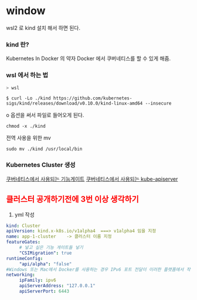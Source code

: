 # window

wsl2 로 kind 설치 해서 하면 된다.

### kind 란?
Kubernetes In Docker 의 약자
Docker 에서 쿠버네티스를 할 수 있게 해줌.

### wsl 에서 하는 법 

```powershell
> wsl
```

```shell
$ curl -Lo ./kind https://github.com/kubernetes-sigs/kind/releases/download/v0.10.0/kind-linux-amd64 --insecure
```

o 옵션을 써서 파일로 들어오게 된다.
```shell
chmod -x ./kind
```

전역 사용을 위한 mv
```shell
sudo mv ./kind /usr/local/bin
```



### Kubernetes Cluster 생성

[쿠버네티스에서 사용되는 기능게이트](obsidian://open?vault=TIL_yeonsang&file=memo2%2Fk8s%2Fk8s%20%EA%B8%B0%EB%8A%A5%EA%B2%8C%EC%9D%B4%ED%8A%B8)
[쿠버네티스에서 사용되는 kube-apiserver](https://kubernetes.io/docs/reference/command-line-tools-reference/kube-apiserver/)
## <span style="color:red">클러스터 공개하기전에 3번 이상 생각하기</span>
1. yml 작성
```yaml
kind: Cluster
apiVersion: kind.x-k8s.io/v1alpha4  ===> v1alpha4 임을 지정
name: app-1-cluster    -> 클러스터 이름 지정
featureGates:
     # 넣고 싶은 기능 게이트들 넣기
     "CSIMigration": true
runtimeConfig:
     "api/alpha": "false"
#Windows 또는 Mac에서 Docker를 사용하는 경우 IPv6 포트 전달이 이러한 플랫폼에서 작동하지 않기 때문에 호스트에서 API 서버에 대해 IPv4 포트 전달을 사용해야함. 
networking:
     ipFamily: ipv6
     apiServerAddress: "127.0.0.1"
     apiServerPort: 6443
```





